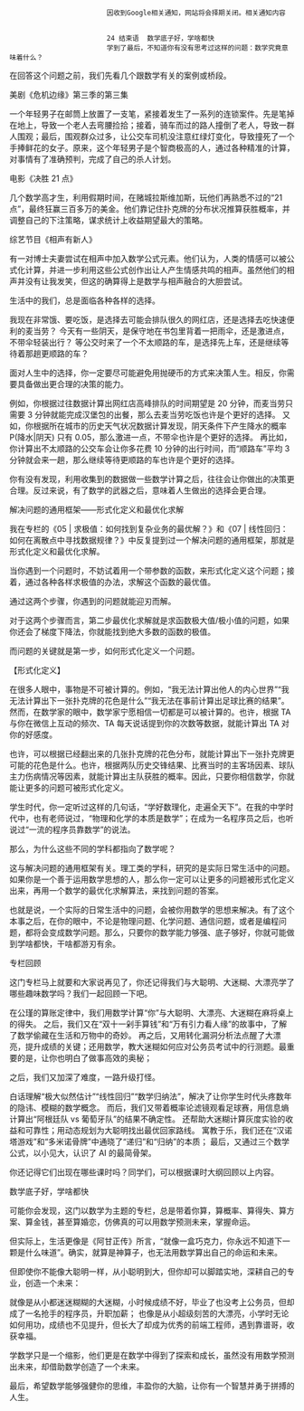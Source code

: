 
                            
                            因收到Google相关通知，网站将会择期关闭。相关通知内容
                            
                            
                            24 结束语  数学底子好，学啥都快
                            学到了最后，不知道你有没有思考过这样的问题：数学究竟意味着什么？

在回答这个问题之前，我们先看几个跟数学有关的案例或桥段。

美剧《危机边缘》第三季的第三集

一个年轻男子在邮筒上放置了一支笔，紧接着发生了一系列的连锁案件。先是笔掉在地上，导致一个老人去弯腰捡拾；接着，骑车而过的路人撞倒了老人，导致一群人围观；最后，围观群众过多，让公交车司机没注意红绿灯变化，导致撞死了一个手捧鲜花的女子。原来，这个年轻男子是个智商极高的人，通过各种精准的计算，对事情有了准确预判，完成了自己的杀人计划。

电影《决胜 21 点》

几个数学高才生，利用假期时间，在赌城拉斯维加斯，玩他们再熟悉不过的“21点”，最终狂赢三百多万的美金。他们靠记住扑克牌的分布状况推算获胜概率，并调整自己的下注策略，谋求统计上收益期望最大的策略。

综艺节目《相声有新人》

有一对博士夫妻尝试在相声中加入数学公式元素。他们认为，人类的情感可以被公式化计算，并进一步利用这些公式创作出让人产生情感共鸣的相声。虽然他们的相声并没有让我发笑，但这的确算得上是数学与相声融合的大胆尝试。

生活中的我们，总是面临各种各样的选择。


我现在非常饿、要吃饭，是选择去可能会排队很久的网红店，还是选择去吃快速便利的麦当劳？
今天有一些阴天，是保守地在书包里背着一把雨伞，还是激进点，不带伞轻装出行？
等公交时来了一个不太顺路的车，是选择先上车，还是继续等待着那趟更顺路的车？


面对人生中的选择，你一定要尽可能避免用抛硬币的方式来决策人生。相反，你需要具备做出更合理的决策的能力。


例如，你根据过往数据计算出网红店高峰排队的时间期望是 20 分钟，而麦当劳只需要 3 分钟就能完成汉堡包的出餐，那么去麦当劳吃饭也许是个更好的选择。
又如，你根据所在城市的历史天气状况数据计算发现，阴天条件下产生降水的概率 P(降水|阴天) 只有 0.05，那么激进一点，不带伞也许是个更好的选择。
再比如，你计算出不太顺路的公交车会让你多花费 10 分钟的出行时间，而“顺路车”平均 3 分钟就会来一趟，那么继续等待更顺路的车也许是个更好的选择。


你有没有发现，利用收集到的数据做一些数学计算之后，往往会让你做出的决策更合理。反过来说，有了数学的武器之后，意味着人生做出的选择会更合理。

解决问题的通用框架——形式化定义和最优化求解

我在专栏的《05 | 求极值：如何找到复杂业务的最优解？》和《07 | 线性回归：如何在离散点中寻找数据规律？》中反复提到过一个解决问题的通用框架，那就是形式化定义和最优化求解。

当你遇到一个问题时，不妨试着用一个带参数的函数，来形式化定义这个问题；接着，通过各种各样求极值的办法，求解这个函数的最优值。

通过这两个步骤，你遇到的问题就能迎刃而解。

对于这两个步骤而言，第二步最优化求解就是求函数极大值/极小值的问题，如果你还会了梯度下降法，你就能找到绝大多数的函数的极值。

而问题的关键就是第一步，如何形式化定义一个问题。

【形式化定义】

在很多人眼中，事物是不可被计算的。例如，“我无法计算出他人的内心世界”“我无法计算出下一张扑克牌的花色是什么”“我无法在事前计算出足球比赛的结果”。然而，在数学家的眼中，数学家宁愿相信一切都是可以被计算的。也许，根据 TA 与你在微信上互动的频次、TA 每天说话提到你的次数等数据，就能计算出 TA 对你的好感度。

也许，可以根据已经翻出来的几张扑克牌的花色分布，就能计算出下一张扑克牌更可能的花色是什么。也许，根据两队历史交锋结果、比赛当时的主客场因素、球队主力伤病情况等因素，就能计算出主队获胜的概率。因此，只要你相信数学，你就能让更多的问题可被形式化定义。

学生时代，你一定听过这样的几句话，“学好数理化，走遍全天下”。在我的中学时代中，也有老师说过，“物理和化学的本质是数学”；在成为一名程序员之后，也听说过“一流的程序员靠数学”的说法。

那么，为什么这些不同的学科都指向了数学呢？

这与解决问题的通用框架有关。理工类的学科，研究的是实际日常生活中的问题。如果你是一个善于运用数学思想的人，那么你一定可以让更多的问题被形式化定义出来，再用一个数学的最优化求解算法，来找到问题的答案。

也就是说，一个实际的日常生活中的问题，会被你用数学的思想来解决。有了这个本事之后，在你的眼中，不论是物理问题、化学问题、通信问题，或者是编程问题，都将会变成数学问题。那么，只要你的数学能力够强、底子够好，你就可能做到学啥都快，干啥都游刃有余。

专栏回顾

这门专栏马上就要和大家说再见了，你还记得我们与大聪明、大迷糊、大漂亮学了哪些趣味数学吗？我们一起回顾一下吧。



在公瑾的算账定律中，我们用数学计算“你”与大聪明、大漂亮、大迷糊在麻将桌上的得失。
之后，我们又在“双十一剁手算钱”和“万有引力看人缘”的故事中，了解了数学偷藏在生活和万物中的奇妙。
再之后，又用转化漏洞分析法点醒了大漂亮，提升成绩的关键；还用数学，教大迷糊如何应对公务员考试中的行测题。最重要的是，让你也明白了做事高效的奥秘；


之后，我们又加深了难度，一路升级打怪。


白话理解“极大似然估计”“线性回归”“数学归纳法”，解决了让你学生时代头疼数年的隐讳、模糊的数学概念。
而后，我们又带着概率论滤镜观看足球赛，用信息熵计算出“阿根廷队 vs 葡萄牙队”的结果不确定性。
还帮助大迷糊计算灰度实验的收益和可靠性；用动态规划为大聪明找出最优回家路线。
寓教于乐，我们还在“汉诺塔游戏”和“多米诺骨牌”中通晓了“递归”和“归纳”的本质；
最后，又通过三个数学公式，以小见大，认识了 AI 的最简骨架。



你还记得它们出现在哪些课时吗？同学们，可以根据课时大纲回顾以上内容。


数学底子好，学啥都快

可能你会发现，这门以数学为主题的专栏，总是带着你算，算概率、算得失、算方案、算金钱，甚至算婚恋，仿佛真的可以用数学预测未来，掌握命运。

但实际上，生活更像是《阿甘正传》所言，“就像一盒巧克力，你永远不知道下一颗是什么味道”。确实，就算是神算子，也无法用数学算出自己的命运和未来。

但即使你不能像大聪明一样，从小聪明到大，但你却可以脚踏实地，深耕自己的专业，创造一个未来：


就像是从小都迷迷糊糊的大迷糊，小时候成绩不好，毕业了也没考上公务员，但却成了一名抢手的程序员，升职加薪；
也像是从小超级刻苦的大漂亮，小学时无论如何用功，成绩也不见提升，但长大了却成为优秀的前端工程师，遇到靠谱哥，收获幸福。


学数学只是一个缩影，他们更是在数学中得到了探索和成长，虽然没有用数学预测出未来，却借助数学创造了一个未来。

最后，希望数学能够强健你的思维，丰盈你的大脑，让你有一个智慧并勇于拼搏的人生。

                        
                        
                            